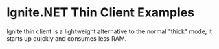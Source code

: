 # Ignite.NET Thin Client Examples

Ignite thin client is a lightweight alternative to the normal "thick" mode, it starts up quickly and consumes less RAM.   
